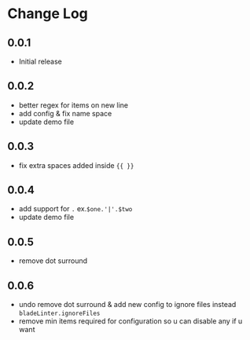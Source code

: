 # Change Log

## 0.0.1

- Initial release

## 0.0.2

- better regex for items on new line
- add config & fix name space
- update demo file

## 0.0.3

- fix extra spaces added inside `{{ }}`

## 0.0.4

- add support for `.` ex.`$one.'|'.$two`
- update demo file

## 0.0.5

- remove dot surround

## 0.0.6

- undo remove dot surround & add new config to ignore files instead `bladeLinter.ignoreFiles`
- remove min items required for configuration so u can disable any if u want
